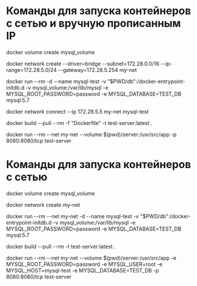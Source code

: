 # Команды для запуска контейнеров с сетью и вручную прописанным IP

docker volume create mysql_volume

docker network create --driver=bridge --subnet=172.28.0.0/16 --ip-range=172.28.5.0/24 --gateway=172.28.5.254 my-net

docker run --rm -d --name mysql-test -v "$PWD/db":/docker-entrypoint-initdb.d -v mysql_volume:/var/lib/mysql -e MYSQL_ROOT_PASSWORD=password -e MYSQL_DATABASE=TEST_DB mysql:5.7

docker network connect --ip 172.28.5.5 my-net mysql-test

docker build --pull --rm -f "Dockerfile" -t test-server:latest .

docker run --rm --net my-net --volume $(pwd)/server:/usr/src/app -p 8080:8080/tcp test-server



# Команды для запуска контейнеров с сетью

docker volume create mysql_volume

docker network create my-net

docker run --rm --net my-net -d --name mysql-test -v "$PWD/db":/docker-entrypoint-initdb.d -v mysql_volume:/var/lib/mysql -e MYSQL_ROOT_PASSWORD=password -e MYSQL_DATABASE=TEST_DB mysql:5.7

docker build --pull --rm -t test-server:latest .

docker run --rm --net my-net --volume $(pwd)/server:/usr/src/app -e MYSQL_ROOT_PASSWORD=password -e MYSQL_USER=root -e MYSQL_HOST=mysql-test -e MYSQL_DATABASE=TEST_DB -p 8080:8080/tcp test-server

